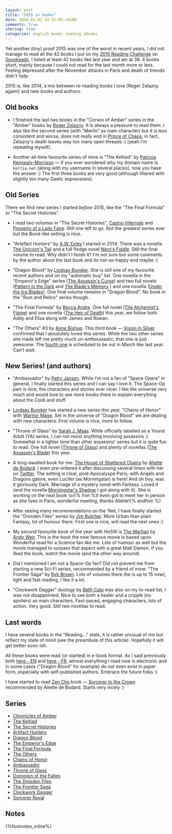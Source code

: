 ```yaml
---
layout: post
title: "2015 in books"
date: 2016-01-01 14:32:04 +0100
comments: true
sharing: true
categories: english books reading ebooks
---
```


Yet another (tiny) proof 2015 was one of the worst in recent years, I did not manage to read all the 42 books I put on my [2015 Reading Challenge](https://www.goodreads.com/challenges/3082-2015-reading-challenge) on [Goodreads](https://www.goodreads.com/).  I listed at least 42 books like last year and am at 38.  4 books short, mainly because I could not read for the last month more or less. Feeling depressed after the November attacks in Paris and death of friends didn't help.

2015 is, like 2014, a mix between re-reading books I love (Roger Zelazny again!) and new books and authors.
<!--more-->
Old books
---------

- I finished the last two books in the "Corwin of Amber" series in the "Amber" books by [Roger Zelazny](https://www.goodreads.com/author/show/3619.Roger_Zelazny).  It is always a pleasure to read them.  I also like the second series (with "Merlin" as main character) but it is less consistent and worse, does not really end in [Prince of Chaos](https://www.goodreads.com/book/show/61994.Prince_of_Chaos); in fact, Zelazny's death leaves way too many open threads :( (yeah I'm repeating myself).

- Another all-time favourite series of mine is "The Keltiad" by [Patricia Kennealy-Morrison](https://www.goodreads.com/author/show/92667.Patricia_Kennealy_Morrison) — if you ever wondered why my domain name is `keltia.net` (along with my username in several places), now you have the answer :) The first three books are very good (although littered with slightly too many Gaelic expressions).

Old Series
----------

There we find new series I started *before* 2015, like the "The Final Formula" or "The Secret Histories".

- I read two volumes in "The Secret Histories", [Casino Infernale](https://www.goodreads.com/book/show/14849327-casino-infernale) and [Property of a Lady Faire](https://www.goodreads.com/book/show/18693727-property-of-a-lady-faire). Still one left to go.  Not the greatest series ever but the Bond-like setting is nice.

- "Artefact Hunters" by [A.W. Exley](http://www.awexley.com/) I started in 2014.  There was a novella [The Unicorn's Tail](https://www.goodreads.com/book/show/26393468-the-unicorn-s-tail) and a full fledge novel [Nero's Fiddle](https://www.goodreads.com/book/show/18812661-nero-s-fiddle).  Still the final volume to read.  Why didn't I finish it?  I'm not sure but some comments by the author about the last book and its not-so-happy end maybe :)

- "Dragon Blood" by [Lindsay Buroker](http://www.lindsayburoker.com/).  She is still one of my favourite recent authors and on my "automatic buy" list.  One novella in the "Emperor's Edge" series ([The Assassin's Curse](https://www.goodreads.com/book/show/13416769-the-assassin-s-curse)) and two full novels ([Pattern in the Dark](https://www.goodreads.com/book/show/23847600-patterns-in-the-dark) and [The Blade's Memory](https://www.goodreads.com/book/show/25526863-the-blade-s-memory) ) and one novella ([Under the Ice Blades](https://www.goodreads.com/book/show/26855543-under-the-ice-blades)). One final volume remains in "Dragon Blood".  No book in the "Rust and Relics" series though.

- "The Final Formula" by [Becca Andre](http://beccaandre.com/).  One full novel ([The Alchemist's Flame](https://www.goodreads.com/book/show/24897450-the-alchemist-s-flame)) and one novella ([The Heir of Death](https://www.goodreads.com/book/show/25587155-the-heir-of-death)) this year, we follow both Addy and Elisa along with James and Rowan.

- "The Others" #3 by [Anne Bishop](http://www.annebishop.com/).  This third book — [Vision in Silver](https://www.goodreads.com/book/show/21457243-vision-in-silver) confirmed that I absolutely loved this series.  While the two other series she made left me pretty much un-enthousiastic, that one is just awesome. The [fourth one](https://www.goodreads.com/book/show/22062202-marked-in-flesh) is scheduled to be out in March like last year.  Can't wait. 


New Series! (and authors)
-------------------------

- "Ambassador" by [Patty Jansen](https://www.goodreads.com/author/show/2920776.Patty_Jansen).  While I'm not a fan of "Space Opera" in general, I finally started this series and I can say I love it.  The Space-Op part is nice, the characters and stories ever nicer.  I like the universe very much and would love to see more books there to explain everything about the Coldi and stuff.

- [Lindsay Buroker](http://www.lindsayburoker.com/) has started a new series this year, "Chains of Honor" with [Warrior Mage](https://www.goodreads.com/book/show/25170594-warrior-mage).  Set in the universe of "Dragon Blood" we are dealing with new characters.  First volume is nice, more to follow.

- "Throne of Glass" by [Sarah J. Maas](https://www.goodreads.com/author/show/3433047.Sarah_J_Maas).  While officially labelled as a Yound Adult (YA) series, I can not resist anything involving assassins :)  Somewhat in a lighter tone than other assassins' series but it is quite fun to read.  One full novel ([Throne of Glass](https://www.goodreads.com/book/show/7896527-throne-of-glass)) and plenty of novellas ([The Assassin's Blade](https://www.goodreads.com/book/show/18243700-the-assassin-s-blade)) this year.

- A long-awaited book for me: [The House of Shattered Chains](https://www.goodreads.com/book/show/23601046-the-house-of-shattered-wings) by [Aliette de Bodard](https://www.goodreads.com/author/show/2918731.Aliette_de_Bodard). I even pre-ordered it after discussing several times with her on [Twitter](https://twitter.com/aliettedb). The setting is clear, post-Apocalyspe Paris, with Angels and Dragons galore, even Lucifer (as Morningstar) is here!  And oh boy, was it gloriously Dark.  Marriage of a mystery novel with Fantasy.  Loved it (and the novella [Morningstar's Shadow](https://www.goodreads.com/book/show/26105326-in-morningstar-s-shadow) I got along with it).  She is working on the next book \o/{% fnin %}I even got to meet her in person as she lives in Paris, wonderful meeting, thanks Aliette!{% endfnin %}

- After seeing many recommendations on the 'Net, I have finally started the "Dresden Files" series by [Jim Butcher](https://www.goodreads.com/author/show/10746.Jim_Butcher).  More Urban than plain Fantasy, lot of humour there.  First one is nice, will read the next ones :)

- My second favourite book of the year with HoSW is [The Martian](https://www.goodreads.com/book/show/18007564-the-martian) by [Andy Weir](https://www.goodreads.com/author/show/6540057.Andy_Weir).  This is the book the now famous movie is based upon.  Wonderful read for a Science fan like me.  Lots of humour as well but the movie managed to surpass that aspect with a great Matt Damon.  If you liked the book, watch the movie (and the other way around).

- Did I mentioned I am not a Space-Op fan?  Did not prevent me from starting a new Sci-Fi series, recommended by a friend of mine: "The Frontier Saga" by [Ryk Brown](https://www.goodreads.com/author/show/5761936.Ryk_Brown).  Lots of volumes there (he is up to 15 now), light and fast reading, I like it a lot.

- "Clockwork Dagger" duology by [Beth Cato](https://www.goodreads.com/author/show/2937730.Beth_Cato) was also on my to-read list, I was not disappointed.  Nice to see both a healer and a cripple (no spoilers) as main characters.  Fast-paced, engaging characters, lots of action.  Very good.  Still two novellas to read.

Last words
----------

I have several books in the "Reading…" state, it is rather unusual of me but reflect my state of mind (see the preambule of this article).  Hopefully it will get better soon-ish.

All these books were read (or started) in e-book format.  As I said previously both [here - EN](/2014/12/15/one-year-in-books/) and [here - FR](/2015/07/06/du-livre-papier-dot-dot-dot/), almost everything I read now is electronic and in some cases ("Dragon Blood" for example) do not even exist in paper form, especially with self-published authors.  Embrace the future folks :) 

I have started to read [Zen Cho](https://www.goodreads.com/author/show/4632661.Zen_Cho) book — [Sorcerer to the Crown](https://www.goodreads.com/book/show/23943137-sorcerer-to-the-crown) recommended by Aliette de Bodard.  Starts very nicely :)

Series
------

- [Chronicles of Amber](https://www.goodreads.com/series/40859-the-chronicles-of-amber)
- [The Keltiad](https://www.goodreads.com/series/61003)
- [The Secret Histories](https://www.goodreads.com/series/41366-secret-histories)
- [Artifact Hunters](https://www.goodreads.com/series/106414-artifact-hunters)
- [Dragon Blood](https://www.goodreads.com/series/129138-dragon-blood)
- [The Emperor's Edge](https://www.goodreads.com/series/66385-the-emperor-s-edge)
- [The Final Formula](https://www.goodreads.com/series/129251-the-final-formula)
- [The Others](https://www.goodreads.com/series/99557-the-others)
- [Chains of Honor](https://www.goodreads.com/series/149999-chains-of-honor)
- [Ambassador](https://www.goodreads.com/series/133116-ambassador)
- [Throne of Glass](https://www.goodreads.com/series/51288-throne-of-glass)
- [Dominion of the Fallen](https://www.goodreads.com/series/161105-dominion-of-the-fallen)
- [The Dresden Files](https://www.goodreads.com/series/40346-the-dresden-files)
- [The Frontier Saga](https://www.goodreads.com/series/82725-the-frontiers-saga)
- [Clockwork Dagger](https://www.goodreads.com/series/134504-clockwork-dagger)
- [Sorcerer Royal](https://www.goodreads.com/series/147777-sorcerer-royal)

Notes
-----
{%footnotes_inline%}

